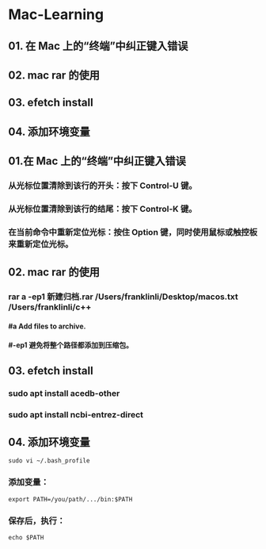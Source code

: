 # Mac-Learning

## 01. 在 Mac 上的“终端”中纠正键入错误
## 02. mac rar 的使用
## 03. efetch install
## 04. 添加环境变量

## 01.在 Mac 上的“终端”中纠正键入错误

### 从光标位置清除到该行的开头：按下 Control-U 键。
### 从光标位置清除到该行的结尾：按下 Control-K 键。
### 在当前命令中重新定位光标：按住 Option 键，同时使用鼠标或触控板来重新定位光标。

## 02. mac rar 的使用

### rar a -ep1 新建归档.rar /Users/franklinli/Desktop/macos.txt /Users/franklinli/c++
#### #a          Add files to archive.
#### #-ep1       避免将整个路径都添加到压缩包。

## 03. efetch install

### sudo apt install acedb-other       
### sudo apt install ncbi-entrez-direct

## 04. 添加环境变量

    sudo vi ~/.bash_profile
### 添加变量：
    export PATH=/you/path/.../bin:$PATH    
### 保存后，执行：
    echo $PATH

